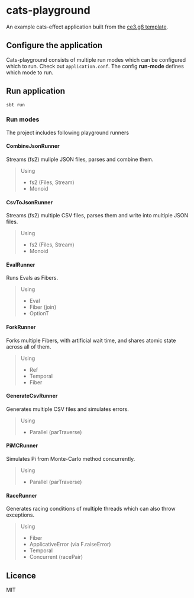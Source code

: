 # cats-playground

An example cats-effect application built from the [ce3.g8 template](https://github.com/typelevel/ce3.g8).

## Configure the application

Cats-playground consists of multiple run modes which can be configured which to run. Check out `application.conf`. The config **run-mode** defines which mode to run.

## Run application

```shell
sbt run
```

### Run modes

The project includes following playground runners

#### CombineJsonRunner

Streams (fs2) muliple JSON files, parses and combine them.

> Using 
> - fs2 (Files, Stream)
> - Monoid

#### CsvToJsonRunner

Streams (fs2) multiple CSV files, parses them and write into multiple JSON files.

> Using 
> - fs2 (Files, Stream)
> - Monoid

#### EvalRunner

Runs Evals as Fibers.

> Using 
> - Eval
> - Fiber (join)
> - OptionT

#### ForkRunner

Forks multiple Fibers, with artificial wait time, and shares atomic state across all of them.

> Using
> - Ref
> - Temporal
> - Fiber

#### GenerateCsvRunner

Generates multiple CSV files and simulates errors.

> Using
> - Parallel (parTraverse)


#### PiMCRunner

Simulates Pi from Monte-Carlo method concurrently.

> Using
> - Parallel (parTraverse)

#### RaceRunner

Generates racing conditions of multiple threads which can also throw exceptions.

> Using
> - Fiber
> - ApplicativeError (via F.raiseError)
> - Temporal
> - Concurrent (racePair)


## Licence

MIT